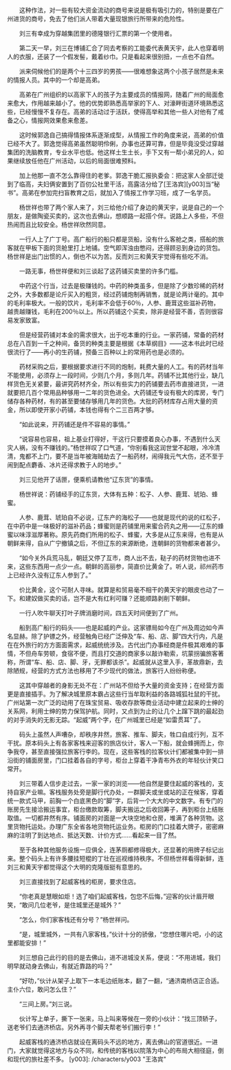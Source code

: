 　　这种作法，对一些有较大资金流动的商号来说是极有吸引力的，特别是要在广州进货的商号，免去了他们派人带着大量现银旅行所带来的危险性。

　　刘三有幸成为穿越集团里的德隆银行汇票的第一个使用者。

　　第二天一早，刘三在博铺汇合了同去考察的工能委代表黄天宇，此人也穿着明人的衣服，还装了一个假发髻，戴着纱巾。只是看起来很别扭，一点也不自然。

　　派来伺候他们的是两个十三四岁的男孩——很难想象这两个小孩子居然是未来的情报人员。其中的一个却是高弟。

　　高弟在广州组织的以高家下人的孩子为主要成员的情报网，随着广州的局面愈来愈大，作用越来越小了。他的优势即熟悉高举家的下人、对濠畔街道环境熟悉这些，已经慢慢不复存在。高弟的活动过于活跃，使得高举和其他一些人对他有了戒备之心，情报网效果愈来愈差。

　　这时候郭逸自己搞得情报体系逐渐成型，从情报工作的角度来说，高弟的价值已经不大了。郭逸觉得高弟虽然聪明伶俐，办事也还算可靠，但是毕竟没受过穿越集团的洗脑教育，专业水平也低。他这样土生土长，手下又有一帮小弟兄的人，如果继续放任他在广州活动，以后的局面很难预料。

　　加上他那一直不怎么靠得住的老爹。郭逸干脆汇报执委会：把这家人全部迁徙到了临高，夫妇俩安置到了百仞公社里干活，高露洁分给了[王洛宾][y003]当“秘书”。高弟在参加完扫盲教育之后，就加入了情报工作学习班，成了一名学员。

　　杨世祥也带了两个家人来了，刘三给他介绍了身边的黄天宇，说是自己的一个朋友，是做陶瓷买卖的，这次也去佛山，想顺路一起搭个伴。说路上人多些，不但热闹而且比较安全。杨世祥欣然同意。

　　一行人上了广丁号。高广船行的船只都是货船，没有什么客舱之类，搭船的旅客就在甲板下面的货舱里打上地铺。空气即浑浊由憋闷，还得顾忌到身边的货包。杨世祥是出门出惯的人，倒也不以为苦。反而刘三和黄天宇觉得有些吃不消。

　　一路无事，杨世祥便和刘三谈起了这药铺买卖里的许多门槛。

　　中药这个行当，过去是极赚钱的。中药的种类虽多，但是除了少数珍稀的药材之外，大多数都是论斤买入的粗货，经过药铺炮制再销售，就是论两计毫的。其中的毛利率极大。一般的饮片，毛利率不会低于60％，人参、鹿茸这些滋补药物，越贵越赚钱，毛利在200％以上。所以药铺这个买卖，除非是经营不善，否则很容易发家致富。

　　但是经营药铺对本金的需求很大，出于吃本重的行业。一家药铺，常备的药材总在八百到一千之种间，备货的种类主要是根据《本草纲目》——这本书此时已经很流行了——再小的生药铺，预备三百种以上的常用药也是必须的。

　　药材采购之后，要根据要求进行不同的炮制，耗费大量的人工。有的药材当年不能使用，必须存上一段时间，少则几个月，多则几年。药铺不比其他行业，缺几样货色无关紧要，最讲究药材齐全，所以有些实力的药铺要去药市直接进货，一进就要把几百个常用品种够用一二年的货色进全。大药铺还专设有极大的库房，专门储存各种药材，有的甚至要储存够用几年的货色。大批的药材库存占用大量的资金，所以即使开家小药铺，本钱也得有个二三百两才够。

　　“如此说来，开药铺还是件不容易的事情。”

　　“说容易也容易，祖上基业打得好，干这行只要摸着良心办事，不遇到什么天灾人祸，没有不赚钱的。”杨世祥叹了口气道，“你别看我这润世堂不起眼，冷冷清清，鬼都不上门，要不是当年被海贼劫去了一船药材，闹得我元气大伤，还不至于闹到配点麝香、冰片还得求教于人的地步。”

　　刘三见他开了话匣，便乘机请教他“辽东货”的事情。

　　杨世祥说：药铺经手的辽东货，大体有五种：松子、人参、鹿茸、琥珀、蜂蜜。

　　人参、鹿茸、琥珀自不必说，辽东产的海松子——也就是现代的说的红松子，在中药中是一味极好的滋补药品；蜂蜜则是药铺里用来蜜合药丸之用——辽东的蜂蜜以味淳滋厚著称。原先药商们所用的松子、蜂蜜，大多是从辽东来得，也有是从朝鲜来得，自从广宁撤镇之后，不但辽东的来源断绝，连朝鲜的货物都来者甚少。

　　“如今关外兵荒马乱，朝廷又停了互市，商人出不去，鞑子的药材货物也进不来，这些东西用一点少一点。朝鲜的高丽参，简直价比黄金了。听人说，祁州药市上已经许久没有辽东人参到了。”

　　价比黄金，这个可耐人寻味。就算是和贸易毫不相干的黄天宇的眼皮也动了一下。和建奴做买卖的话，岂不是大有红利可赚？还能顺路剥削下朝鲜。

　　一行人吹牛聊天打叶子牌消磨时间，四五天时间便到了广州。

　　船到高广船行的码头——也是起威的产业。这家镖局如今在广州及周边如今声名显赫。除了护镖之外，经营触角已经广泛伸及“车、船、店、脚”四大行内，凡是在在外旅行的方方面面需求，起威统统涉及。古代出门办事经商是件极其艰难的事情，不但舟车劳顿，食宿不便，而且打交道的商家多以敲诈勒索，坑蒙拐骗旅客著称，所谓“车、船、店、脚、牙，无罪都该杀”。起威就从这里入手，革故鼎新，去除陋规，经营的方式方法也移用了不少现代的做法，旅客行人纷纷称便。

　　这其中穿越者的身影无处不在：广州站不但给予大量的资金支持；在经营方面更是直接插手。为了解决城里原本霸占这些行当牟取利益的各路城狐社鼠的干扰。广州站第一次广泛的动用了在珠宝贸易、吸收存款等商业活动中建立起来的士绅的关系网，利用士绅的势力保驾护航。同时，又点到为止的让几个上蹿下跳的最起劲的对手消失的无影无踪。“起威”两个字，在广州城里已经是“如雷贯耳”了。

　　码头上虽然人声嘈杂，却秩序井然，旅客、推车、脚夫，牲口自成行列，互不干扰。原本码头上有各家客栈来迎客的旅店伙计，客人一下船，就会蜂拥而上，你争我夺，甚至直接强拉旅客行李的。现在，这些客栈的拉客伙计们都被集中到一排沿街的铺面房里，门口挂着各自的字号，柜台上穿着干净青布外衣的年轻伙计笑口常开。

　　刘三带着人信步走过去，一家一家的浏览——他自然是要住起威的客栈的，支持自家产业嘛。客栈服务处旁是脚行代办处，一群脚夫或坐或站的正在候客，穿着统一款式马甲，前胸一个白底黑色的“脚”字，后背一个大大的中文数字。有专门的账房先生接洽搬运事宜，柜台缴款取筹，脚夫搬运之后收回筹子，再到柜台上结账取值。一切都井然有序。铺面房的对面是一大块空地和仓房，堆满了各种货物。这里货物托运处。办理广东全省各地货物托运业务。柜房的门口挂着大牌子，密密麻麻的注明了到达地点、抵达天数、计价方式……看起来一目了然。

　　至于各种其他服务设施一应俱全，连茅厕都修得极大，还显著的用牌子标记出来。整个码头上有许多腰挂短棍的丁壮在巡视维持秩序。不但杨世祥看得新鲜，连刘三和黄天宇都觉得这个大明的克隆版挺有意思的。

　　刘三直接找到了起威客栈的柜房，要求住店。

　　“你老真是慧眼如炬！选了咱们起威客栈，包您不后悔，”迎客的伙计眉开眼笑，“敢问几位老爷，是住城里还是城外？”

　　“怎么，你们家客栈还有分号？”杨世祥问。

　　“是，城里城外，一共有八家客栈，”伙计十分的骄傲，“您想住哪片吧，小的这里都能安排！”

　　刘三想自己此行的目的是去佛山，进不进城没关系，便说：“不用进城，我们明早就动身去佛山，有就近靠路的吗？”

　　“好叻，”伙计从架子上取下一本毛边纸账本，翻了一翻，“通济南桥店正合适。主仆六位，敢问怎么住？”

　　“三间上房。”刘三说。

　　伙计写上单子，撕下一张来，马上叫来等候在一旁的小伙计：“找三顶轿子，送老爷们去通济桥店。另外再寻个脚夫帮老爷们搬行李！”

　　起威客栈的通济桥店就设在离码头不远的地方，离去佛山的官道很近。一进门，大家就觉得这地方与众不同，和传统的客栈以院落为中心的布局大相径庭，倒和现代的旅社差不多。
[y003]: /characters/y003 "王洛宾"
